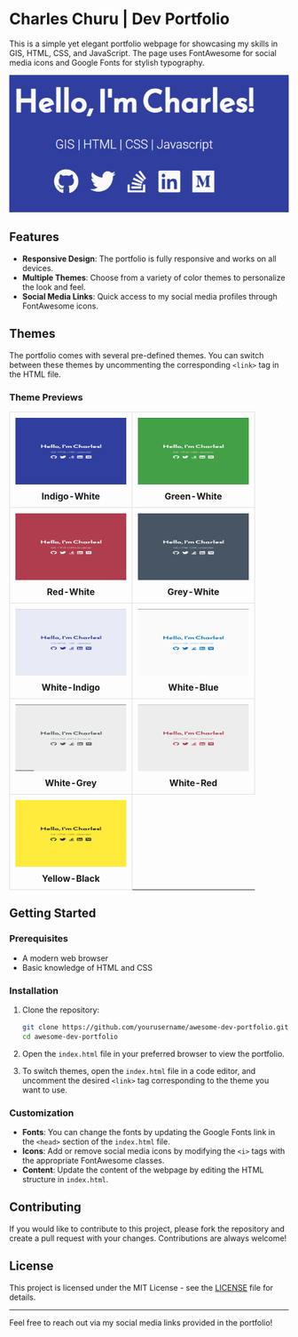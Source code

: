 
# Charles Churu | Dev Portfolio

This is a simple yet elegant portfolio webpage for showcasing my skills in GIS, HTML, CSS, and JavaScript. The page uses FontAwesome for social media icons and Google Fonts for stylish typography.

![Preview](images/preview.png)

## Features

- **Responsive Design**: The portfolio is fully responsive and works on all devices.
- **Multiple Themes**: Choose from a variety of color themes to personalize the look and feel.
- **Social Media Links**: Quick access to my social media profiles through FontAwesome icons.

## Themes

The portfolio comes with several pre-defined themes. You can switch between these themes by uncommenting the corresponding `<link>` tag in the HTML file.

### Theme Previews

<style>
    .theme-table {
        border-collapse: collapse;
        width: 100%;
    }

    .theme-table td {
        text-align: center;
        padding: 10px;
        border: 1px solid #ddd;
    }

    .theme-table img {
        width: 200px;
        height: 120px;
    }

    .theme-table b {
        display: block;
        margin-top: 8px;
        font-size: 16px;
    }
</style>

<table class="theme-table">
    <tr>
        <td>
            <img src="images/themes/indigo-white.png" alt="Indigo-White">
            <br>
            <b>Indigo-White</b>
        </td>
        <td>
            <img src="images/themes/green-white.png" alt="Green-White">
            <br>
            <b>Green-White</b>
        </td>
    </tr>
    <tr>
        <td>
            <img src="images/themes/red-white.png" alt="Red-White">
            <br>
            <b>Red-White</b>
        </td>
        <td>
            <img src="images/themes/grey-white.png" alt="Grey-White">
            <br>
            <b>Grey-White</b>
        </td>
    </tr>
    <tr>
        <td>
            <img src="images/themes/white-indigo.png" alt="White-Indigo">
            <br>
            <b>White-Indigo</b>
        </td>
        <td>
            <img src="images/themes/white-blue.png" alt="White-Blue">
            <br>
            <b>White-Blue</b>
        </td>
    </tr>
    <tr>
        <td>
            <img src="images/themes/white-grey.png" alt="White-Grey">
            <br>
            <b>White-Grey</b>
        </td>
        <td>
            <img src="images/themes/white-red.png" alt="White-Red">
            <br>
            <b>White-Red</b>
        </td>
    </tr>
    <tr>
        <td>
            <img src="images/themes/yellow-black.png" alt="Yellow-Black">
            <br>
            <b>Yellow-Black</b>
        </td>
    </tr>
</table>

## Getting Started

### Prerequisites

- A modern web browser
- Basic knowledge of HTML and CSS

### Installation

1. Clone the repository:

   ```sh
   git clone https://github.com/yourusername/awesome-dev-portfolio.git
   cd awesome-dev-portfolio
   ```

2. Open the `index.html` file in your preferred browser to view the portfolio.

3. To switch themes, open the `index.html` file in a code editor, and uncomment the desired `<link>` tag corresponding to the theme you want to use.

### Customization

- **Fonts**: You can change the fonts by updating the Google Fonts link in the `<head>` section of the `index.html` file.
- **Icons**: Add or remove social media icons by modifying the `<i>` tags with the appropriate FontAwesome classes.
- **Content**: Update the content of the webpage by editing the HTML structure in `index.html`.

## Contributing

If you would like to contribute to this project, please fork the repository and create a pull request with your changes. Contributions are always welcome!

## License

This project is licensed under the MIT License - see the [LICENSE](LICENSE) file for details.

---

Feel free to reach out via my social media links provided in the portfolio!
```
